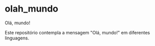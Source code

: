 # olah_mundo
Olá, mundo!

Este repositório contempla a mensagem "Olá, mundo!" em diferentes linguagens.
